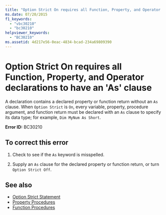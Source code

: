 ```yaml
---
title: "Option Strict On requires all Function, Property, and Operator declarations to have an 'As' clause"
ms.date: 07/20/2015
f1_keywords: 
  - "vbc30210"
  - "bc30210"
helpviewer_keywords: 
  - "BC30210"
ms.assetid: 4d217e56-0eac-4834-bcad-234a69809390
---
```

# Option Strict On requires all Function, Property, and Operator declarations to have an 'As' clause
A declaration contains a declared property or function return without an `As` clause. When `Option Strict` is `On`, every variable, property, procedure argument, and function return must be declared with an `As` clause to specify its data type; for example, `Dim MyNum As Short`.  
  
 **Error ID:** BC30210  
  
## To correct this error  
  
1.  Check to see if the `As` keyword is misspelled.  
  
2.  Supply an `As` clause for the declared property or function return, or turn `Option Strict Off`.  
  
## See also
- [Option Strict Statement](../../visual-basic/language-reference/statements/option-strict-statement.md)
- [Property Procedures](../../visual-basic/programming-guide/language-features/procedures/property-procedures.md)
- [Function Procedures](../../visual-basic/programming-guide/language-features/procedures/function-procedures.md)
